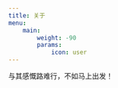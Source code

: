 ```yaml
---
title: 关于
menu:
    main: 
        weight: -90
        params:
            icon: user
---
```


<font face="微软雅黑">与其感慨路难行，不如马上出发！</font>